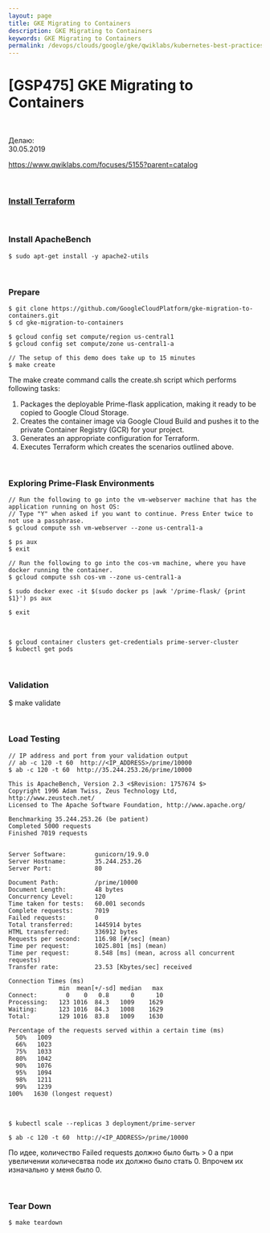 ```yaml
---
layout: page
title: GKE Migrating to Containers
description: GKE Migrating to Containers
keywords: GKE Migrating to Containers
permalink: /devops/clouds/google/gke/qwiklabs/kubernetes-best-practices/gke-migrating-to-containers/
---
```


# [GSP475] GKE Migrating to Containers

<br/>

Делаю:  
30.05.2019

https://www.qwiklabs.com/focuses/5155?parent=catalog

<br/>

### [Install Terraform](//gitops.ru/terraform/setup//)

<br/>

### Install ApacheBench

    $ sudo apt-get install -y apache2-utils

<br/>

### Prepare

    $ git clone https://github.com/GoogleCloudPlatform/gke-migration-to-containers.git
    $ cd gke-migration-to-containers

    $ gcloud config set compute/region us-central1
    $ gcloud config set compute/zone us-central1-a

    // The setup of this demo does take up to 15 minutes
    $ make create

The make create command calls the create.sh script which performs following tasks:

1. Packages the deployable Prime-flask application, making it ready to be copied to Google Cloud Storage.
2. Creates the container image via Google Cloud Build and pushes it to the private Container Registry (GCR) for your project.
3. Generates an appropriate configuration for Terraform.
4. Executes Terraform which creates the scenarios outlined above.

<br/>

### Exploring Prime-Flask Environments

    // Run the following to go into the vm-webserver machine that has the application running on host OS:
    // Type "Y" when asked if you want to continue. Press Enter twice to not use a passphrase.
    $ gcloud compute ssh vm-webserver --zone us-central1-a

    $ ps aux
    $ exit

    // Run the following to go into the cos-vm machine, where you have docker running the container.
    $ gcloud compute ssh cos-vm --zone us-central1-a

    $ sudo docker exec -it $(sudo docker ps |awk '/prime-flask/ {print $1}') ps aux

    $ exit

<br/>

    $ gcloud container clusters get-credentials prime-server-cluster
    $ kubectl get pods

<br/>

### Validation

\$ make validate

<br/>

### Load Testing

    // IP address and port from your validation output
    // ab -c 120 -t 60  http://<IP_ADDRESS>/prime/10000
    $ ab -c 120 -t 60  http://35.244.253.26/prime/10000

    This is ApacheBench, Version 2.3 <$Revision: 1757674 $>
    Copyright 1996 Adam Twiss, Zeus Technology Ltd, http://www.zeustech.net/
    Licensed to The Apache Software Foundation, http://www.apache.org/

    Benchmarking 35.244.253.26 (be patient)
    Completed 5000 requests
    Finished 7019 requests


    Server Software:        gunicorn/19.9.0
    Server Hostname:        35.244.253.26
    Server Port:            80

    Document Path:          /prime/10000
    Document Length:        48 bytes
    Concurrency Level:      120
    Time taken for tests:   60.001 seconds
    Complete requests:      7019
    Failed requests:        0
    Total transferred:      1445914 bytes
    HTML transferred:       336912 bytes
    Requests per second:    116.98 [#/sec] (mean)
    Time per request:       1025.801 [ms] (mean)
    Time per request:       8.548 [ms] (mean, across all concurrent requests)
    Transfer rate:          23.53 [Kbytes/sec] received

    Connection Times (ms)
                  min  mean[+/-sd] median   max
    Connect:        0    0   0.8      0      10
    Processing:   123 1016  84.3   1009    1629
    Waiting:      123 1016  84.3   1008    1629
    Total:        129 1016  83.8   1009    1630

    Percentage of the requests served within a certain time (ms)
      50%   1009
      66%   1023
      75%   1033
      80%   1042
      90%   1076
      95%   1094
      98%   1211
      99%   1239
    100%   1630 (longest request)

 <br/>

    $ kubectl scale --replicas 3 deployment/prime-server

    $ ab -c 120 -t 60  http://<IP_ADDRESS>/prime/10000

По идее, количество Failed requests должно было быть > 0 а при увеличении количесвтва node их должно было стать 0. Впрочем их изначально у меня было 0.

<br/>

### Tear Down

    $ make teardown
